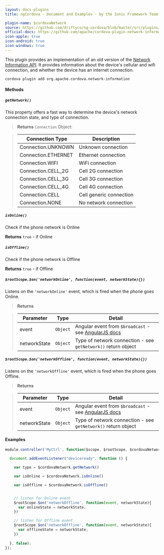 ```yaml
---
layout: docs-plugins
title: ngCordova - Document and Examples - by the Ionic Framework Team

plugin-name: $cordovaNetwork
source: https://github.com/driftyco/ng-cordova/blob/master/src/plugins/network.js
official-docs: https://github.com/apache/cordova-plugin-network-information/blob/master/doc/index.md
icon-apple: true
icon-android: true
icon-windows: true
---
```


This plugin provides an implementation of an old version of the [Network Information API](http://www.w3.org/TR/2011/WD-netinfo-api-20110607/). It provides information about the device's cellular and wifi connection, and whether the device has an internet connection.

```
cordova plugin add org.apache.cordova.network-information
```

#### Methods

##### `getNetwork()`

This property offers a fast way to determine the device's network connection state, and type of connection.

> **Returns** `Connection` Object:

> | Connection Type     | Description  |
> | ------------------- | ------------ |
> | Connection.UNKNOWN  | Unknown connection |
> | Connection.ETHERNET | Ethernet connection |
> | Connection.WIFI     | WiFi connection |
> | Connection.CELL_2G  | Cell 2G connection |
> | Connection.CELL_3G  | Cell 3G connection |
> | Connection.CELL_4G  | Cell 4G connection |
> | Connection.CELL     | Cell generic connection |
> | Connection.NONE     | No network connection |


##### `isOnline()`

Check if the phone network is Online

**Returns** `true` - if Online


##### `isOffline()`

Check if the phone network is Offline

**Returns** `true` - if Offline


##### `$rootScope.$on('networkOnline', function(event, networkState){})`

Listens on the `'networkOnline'` event, which is fired when the phone goes Online.

> **Returns**

> | Parameter    | Type       | Detail  |
> | ------------ |------------| --------|
> | event        | `Object`   | Angular event from `$broadcast` - see [AngularJS docs](https://docs.angularjs.org/api/ng/type/$rootScope.Scope#$on) |
> | networkState | `Object`   | Type of network connection - see `getNetwork()` return object |


##### `$rootScope.$on('networkOffline', function(event, networkState){})`

Listens on the `'networkOffline'` event, which is fired when the phone goes Offline.

> **Returns**

> | Parameter    | Type       | Detail  |
> | ------------ |------------| --------|
> | event        | `Object`   | Angular event from `$broadcast` - see [AngularJS docs](https://docs.angularjs.org/api/ng/type/$rootScope.Scope#$on) |
> | networkState | `Object`   | Type of network connection - see `getNetwork()` return object |


#### Examples

```javascript
module.controller('MyCtrl', function($scope, $rootScope, $cordovaNetwork) {

  document.addEventListener("deviceready", function () {

    var type = $cordovaNetwork.getNetwork()

    var isOnline = $cordovaNetwork.isOnline()

    var isOffline = $cordovaNetwork.isOffline()


    // listen for Online event
    $rootScope.$on('networkOffline', function(event, networkState){
      var onlineState = networkState;
    })

    // listen for Offline event
    $rootScope.$on('networkOffline', function(event, networkState){
      var offlineState = networkState;
    })
    
  }, false);
});
```